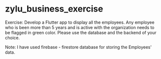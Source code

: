 # zylu_business_exercise

Exercise: Develop a Flutter app to display all the employees. Any employee who is been more than 5 years and is active with the organization needs to be flagged in green color. Please use the database and the backend of your choice. 

Note: I have used firebase - firestore database for storing the Employees' data.
